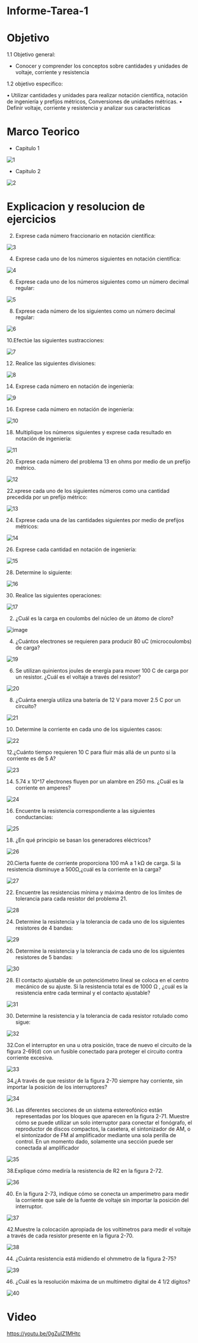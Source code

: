 # Informe-Tarea-1

# Objetivo

1.1 Objetivo general:

- Conocer y comprender los conceptos sobre cantidades y unidades de voltaje, corriente y resistencia

1.2 objetivo especifico:

•	Utilizar cantidades y unidades para realizar notación científica, notación de ingeniería y prefijos métricos, Conversiones de unidades métricas.
•	Definir voltaje, corriente y resistencia y analizar sus características

# Marco Teorico 

- Capitulo 1 

![1](https://user-images.githubusercontent.com/105754434/170372247-3dc1e2f2-d815-4021-ab57-7bacf3fe87c6.png)

- Capitulo 2

![2](https://user-images.githubusercontent.com/105754434/170372323-8edf34cd-c734-4536-8672-8f90289d9a7c.png)


# Explicacion y resolucion de ejercicios 

2. Exprese cada número fraccionario en notación científica:

![3](https://user-images.githubusercontent.com/105754434/170372859-be5b8979-c9e6-4ccd-ac4c-af6a2e8fc274.png)

4.  Exprese cada uno de los números siguientes en notación científica:

![4](https://user-images.githubusercontent.com/105754434/170372965-e396b9e4-4d40-475e-bce4-9216af5a95d5.png)

6. Exprese cada uno de los números siguientes como un número decimal regular:

![5](https://user-images.githubusercontent.com/105754434/170373069-e746e701-dcd5-46e6-b4e5-63d0bd1f6076.png)

8. Exprese cada número de los siguientes como un número decimal regular:

![6](https://user-images.githubusercontent.com/105754434/170373198-c8d6dc8d-44af-42e7-b467-5281c37bb436.png)

10.Efectúe las siguientes sustracciones:

![7](https://user-images.githubusercontent.com/105754434/170373269-536aa78e-574b-4541-b6eb-444c5351507a.png)

12. Realice las siguientes divisiones:

![8](https://user-images.githubusercontent.com/105754434/170373312-bbe0b331-06ae-414d-892e-dca3397c1e63.png)

14. Exprese cada número en notación de ingeniería:

![9](https://user-images.githubusercontent.com/105754434/170373365-cbd00f87-7006-447d-8239-301a90effaff.png)

16.  Exprese cada número en notación de ingeniería: 

![10](https://user-images.githubusercontent.com/105754434/170373437-64d3bc06-8aa0-4386-8615-72acafd8d52e.png)

18. Multiplique los números siguientes y exprese cada resultado en notación de ingeniería:

![11](https://user-images.githubusercontent.com/105754434/170373529-26b1d0be-204f-4fad-816a-3a22e2b59340.png)

20.  Exprese cada número del problema 13 en ohms por medio de un prefijo métrico. 

![12](https://user-images.githubusercontent.com/105754434/170373608-ef97010f-e3b4-4577-8698-8cf5783076d1.png)

22.xprese cada uno de los siguientes números como una cantidad precedida por un prefijo métrico:

![13](https://user-images.githubusercontent.com/105754434/170373654-e77f45cf-c66c-43ed-8f95-a006b4480ad6.png)

24. Exprese cada una de las cantidades siguientes por medio de prefijos métricos:

![14](https://user-images.githubusercontent.com/105754434/170373738-0faca3e1-b3da-4494-a43d-21b5b6293b3b.png)

26. Exprese cada cantidad en notación de ingeniería:

![15](https://user-images.githubusercontent.com/105754434/170373787-f4fdc6ed-d3bb-4c93-9328-aa1d2ad2a0e3.png)

28. Determine lo siguiente:

![16](https://user-images.githubusercontent.com/105754434/170373849-20471f0f-fc30-400a-978c-09d1cc4fdd6a.png)

30.  Realice las siguientes operaciones:

![17](https://user-images.githubusercontent.com/105754434/170373903-4393db12-1366-4f6e-a629-221e030a600c.png)

2. ¿Cuál es la carga en coulombs del núcleo de un átomo de cloro?

![image](https://user-images.githubusercontent.com/105754434/170374198-08ac2812-4a50-4389-bf1e-b634c35e0e05.png)

4. ¿Cuántos electrones se requieren para producir 80 uC (microcoulombs) de carga?

![19](https://user-images.githubusercontent.com/105754434/170374321-1920a2ec-60c8-48ac-9523-bc183a61b848.png)

6. Se utilizan quinientos joules de energía para mover 100 C de carga por un resistor. ¿Cuál es el voltaje
a través del resistor?

![20](https://user-images.githubusercontent.com/105754434/170374405-9dbf5ea8-df25-4abd-844b-6c4660a07ab7.png)

8. ¿Cuánta energía utiliza una batería de 12 V para mover 2.5 C por un circuito?

![21](https://user-images.githubusercontent.com/105754434/170374459-35d85f27-6e34-48a0-b615-f0f0db1d544c.png)

10. Determine la corriente en cada uno de los siguientes casos: 

![22](https://user-images.githubusercontent.com/105754434/170374583-5c7dd7d0-8f0c-4927-b29c-7e8d61969116.png)

12.¿Cuánto tiempo requieren 10 C para fluir más allá de un punto si la corriente es de 5 A?

![23](https://user-images.githubusercontent.com/105754434/170374627-b38dd36a-92f6-482c-9fd1-65e0e8718107.png)

14. 5.74  x 10^17 electrones fluyen por un alambre en 250 ms. ¿Cuál es la corriente en amperes?

![24](https://user-images.githubusercontent.com/105754434/170374809-4dd57b12-c494-4e32-b325-6c7f3bd1830c.png)

16. Encuentre la resistencia correspondiente a las siguientes conductancias:

![25](https://user-images.githubusercontent.com/105754434/170374856-15aa37ed-fbde-476a-a288-eb2b729ea6c6.png)

18. ¿En qué principio se basan los generadores eléctricos?

![26](https://user-images.githubusercontent.com/105754434/170374906-8845f06f-9248-4a05-839f-d83083041578.png)

20.Cierta fuente de corriente proporciona 100 mA a 1 kΩ de carga. Si la resistencia disminuye a 500Ω,¿cuál es la corriente en la carga?

![27](https://user-images.githubusercontent.com/105754434/170375057-3c12608a-5996-4751-b056-52504f1617ea.png)

22. Encuentre las resistencias mínima y máxima dentro de los límites de tolerancia para cada resistor del
problema 21.

![28](https://user-images.githubusercontent.com/105754434/170375149-fe7a8387-92de-4e7b-80be-ee179f23ac55.png)

24. Determine la resistencia y la tolerancia de cada uno de los siguientes resistores de 4 bandas:

![29](https://user-images.githubusercontent.com/105754434/170375246-11c6c4dd-de60-4aa8-879f-573b31b3b4f8.png)

26. Determine la resistencia y la tolerancia de cada uno de los siguientes resistores de 5 bandas:

![30](https://user-images.githubusercontent.com/105754434/170375322-ece41052-7c87-43bf-905e-4aca1c5b3a92.png)

28. El contacto ajustable de un potenciómetro lineal se coloca en el centro mecánico de su ajuste. Si la
resistencia total es de 1000 Ω , ¿cuál es la resistencia entre cada terminal y el contacto ajustable?

![31](https://user-images.githubusercontent.com/105754434/170375487-ce6ff99d-38c5-4a56-98d1-33748cbd028d.png)

30. Determine la resistencia y la tolerancia de cada resistor rotulado como sigue:

![32](https://user-images.githubusercontent.com/105754434/170375527-64e6885a-7810-43fb-9a51-1d1f0229a1f7.png)

32.Con el interruptor en una u otra posición, trace de nuevo el circuito de la figura 2-69(d) con un fusible conectado para proteger el circuito contra corriente excesiva.

![33](https://user-images.githubusercontent.com/105754434/170375597-c5b09064-f177-402d-8124-fbb6bc92cf92.png)

34.¿A través de que resistor de la figura 2-70 siempre hay corriente, sin importar la posición de los interruptores?

![34](https://user-images.githubusercontent.com/105754434/170375660-cbd51652-6616-4abf-9f22-a2923d55b275.png)

36. Las diferentes secciones de un sistema estereofónico están representadas por los bloques que
aparecen en la figura 2-71. Muestre cómo se puede utilizar un solo interruptor para conectar el
fonógrafo, el reproductor de discos compactos, la casetera, el sintonizador de AM, o el sintonizador
de FM al amplificador mediante una sola perilla de control. En un momento dado, solamente una
sección puede ser conectada al amplificador

![35](https://user-images.githubusercontent.com/105754434/170375702-43e8b0db-e130-4956-9311-c887ea62e44f.png)

38.Explique cómo mediría la resistencia de R2 en la figura 2-72.

![36](https://user-images.githubusercontent.com/105754434/170375749-9f413b03-7262-4c7f-9f0f-70d3dac0332e.png)

40. En la figura 2-73, indique cómo se conecta un amperímetro para medir la corriente que sale de la
fuente de voltaje sin importar la posición del interruptor.

![37](https://user-images.githubusercontent.com/105754434/170375809-7a30db2e-9b53-4faf-b611-c9c94ab62981.png)

42.Muestre la colocación apropiada de los voltímetros para medir el voltaje a través de cada resistor 
presente en la figura 2-70.

![38](https://user-images.githubusercontent.com/105754434/170375883-b3aa5a90-ed66-4814-b259-9eff41f3dda6.png)

44. ¿Cuánta resistencia está midiendo el ohmmetro de la figura 2-75?

![39](https://user-images.githubusercontent.com/105754434/170375927-232929ec-3755-46f3-b026-44bddc76dedb.png)

46. ¿Cuál es la resolución máxima de un multímetro digital de 4 1/2 dígitos?

![40](https://user-images.githubusercontent.com/105754434/170376058-b2c048e7-f8af-404c-b274-ab062398832e.png)

# Video 

https://youtu.be/0gZuIZ1MHtc













